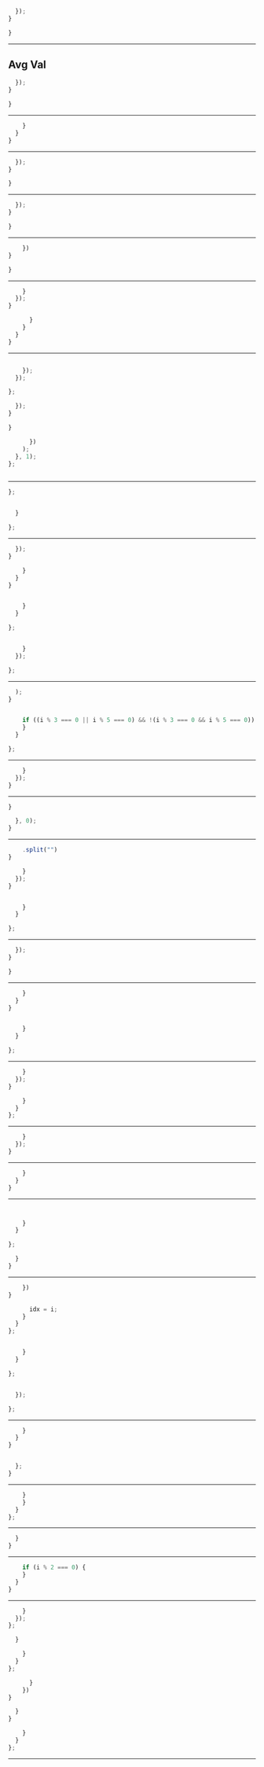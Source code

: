 



```js
  });
}
```


```js
}
```

---

## **Avg Val**



```js
  });
}
```


```js
}
```

---




```js
    }
  }
}
```

---




```js
  });
}
```


```js
}
```

---




```js
  });
}
```


```js
}
```

---




```js
    })
}
```


```js
}
```

---




```js
    }
  });
}
```




```js
      }
    }
  }
}
```

---




```js

    });
  });

};
```


```js
  });
}
```


```js
}
```


```js
      })
    );
  }, 1);
};
```


```js
```

---





```js
};
```


```js

  }

};
```

---



```js
  });
}

    }
  }
}
```


```js

    }
  }

};


    }
  });

};
```

---




```js
  );
}
```


```js

    if ((i % 3 === 0 || i % 5 === 0) && !(i % 3 === 0 && i % 5 === 0)) {
    }
  }

};
```

---




```js
    }
  });
}
```

---




```js
}
```


```js
  }, 0);
}
```

---




```js
    .split("")
}
```


```js
    }
  });
}
```


```js

    }
  }

};
```

---




```js
  });
}
```


```js
}
```

---



```js
    }
  }
}
```


```js

    }
  }

};
```

---




```js
    }
  });
}

    }
  }
};
```

---




```js
    }
  });
}
```

---




```js
    }
  }
}
```

---





```js


    }
  }

};
```


```js
  }
}
```

---




```js
    })
}

      idx = i;
    }
  }
};
```


```js

    }
  }

};


  });

};
```

---




```js
    }
  }
}
```


```js

  };
}
```

---





```js
    }
    }
  }
};
```

---




```js
  }
}
```

---




```js
    if (i % 2 === 0) {
    }
  }
}
```

---






```js
    }
  });
};

  }

    }
  }
};
```


```js
      }
    })
}

  }
}

    }
  }
};
```

---
